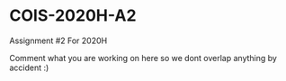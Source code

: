 # COIS-2020H-A2
Assignment #2 For 2020H

Comment what you are working on here so we dont overlap anything by accident :)
